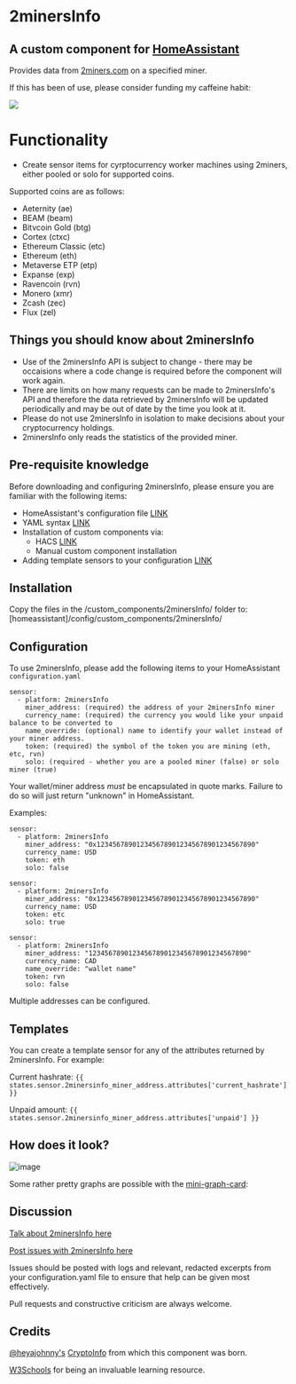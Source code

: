 # 2minersInfo

## A custom component for [HomeAssistant](https://github.com/home-assistant/core) 

Provides data from [2miners.com](https://2miners.com) on a specified miner.

If this has been of use, please consider funding my caffeine habit:

<a href="https://www.buymeacoffee.com/tomprior" target="_blank"><img src="https://www.buymeacoffee.com/assets/img/custom_images/orange_img.png"></a>

# Functionality

* Create sensor items for cyrptocurrency worker machines using 2miners, either pooled or solo for supported coins.

Supported coins are as follows:

- Aeternity (ae)
- BEAM (beam)
- Bitvcoin Gold (btg)
- Cortex (ctxc)
- Ethereum Classic (etc)
- Ethereum (eth)
- Metaverse ETP (etp)
- Expanse (exp)
- Ravencoin (rvn)
- Monero (xmr)
- Zcash (zec)
- Flux (zel)


## Things you should know about 2minersInfo
* Use of the 2minersInfo API is subject to change - there may be occaisions where a code change is required before the component will work again.
* There are limits on how many requests can be made to 2minersInfo's API and therefore the data retrieved by 2minersInfo will be updated periodically and may be out of date by the time you look at it.
* Please do not use 2minersInfo in isolation to make decisions about your cryptocurrency holdings.
* 2minersInfo only reads the statistics of the provided miner.

## Pre-requisite knowledge

Before downloading and configuring 2minersInfo, please ensure you are familiar with the following items:

* HomeAssistant's configuration file [LINK](https://www.home-assistant.io/docs/configuration/)
* YAML syntax [LINK](https://www.home-assistant.io/docs/configuration/yaml/)
* Installation of custom components via:
  * HACS [LINK](https://hacs.xyz/docs/setup/prerequisites)
  * Manual custom component installation
* Adding template sensors to your configuration [LINK](https://www.home-assistant.io/integrations/template/)

## Installation

Copy the files in the /custom_components/2minersInfo/ folder to: [homeassistant]/config/custom_components/2minersInfo/

## Configuration

To use 2minersInfo, please add the following items to your HomeAssistant ```configuration.yaml```
````
sensor:
  - platform: 2minersInfo
    miner_address: (required) the address of your 2minersInfo miner
    currency_name: (required) the currency you would like your unpaid balance to be converted to 
    name_override: (optional) name to identify your wallet instead of your miner address.
    token: (required) the symbol of the token you are mining (eth, etc, rvn)
    solo: (required - whether you are a pooled miner (false) or solo miner (true)
````

Your wallet/miner address *must* be encapsulated in quote marks. Failure to do so will just return "unknown" in HomeAssistant.

Examples:

```
sensor:
  - platform: 2minersInfo
    miner_address: "0x1234567890123456789012345678901234567890"
    currency_name: USD
    token: eth
    solo: false
```

```
sensor:
  - platform: 2minersInfo
    miner_address: "0x1234567890123456789012345678901234567890"
    currency_name: USD
    token: etc
    solo: true
```

```
sensor:
  - platform: 2minersInfo
    miner_address: "1234567890123456789012345678901234567890"
    currency_name: CAD
    name_override: "wallet name"
    token: rvn
    solo: false
```

Multiple addresses can be configured.

## Templates

You can create a template sensor for any of the attributes returned by 2minersInfo. For example:

Current hashrate:
```{{ states.sensor.2minersinfo_miner_address.attributes['current_hashrate'] }}```

Unpaid amount:
```{{ states.sensor.2minersinfo_miner_address.attributes['unpaid'] }}```

## How does it look?

![image](https://user-images.githubusercontent.com/34111848/166410584-2ecddce7-d63b-4bca-825a-1d8de1170a2c.png)

Some rather pretty graphs are possible with the [mini-graph-card](https://github.com/kalkih/mini-graph-card):

## Discussion

[Talk about 2minersInfo here](https://community.home-assistant.io/t/my-first-custom-component-2minersInfo/302734)

[Post issues with 2minersInfo here](https://github.com/ThomasPrior/2minersInfo/issues)

Issues should be posted with logs and relevant, redacted excerpts from your configuration.yaml file to ensure that help can be given most effectively.

Pull requests and constructive criticism are always welcome.

## Credits

[@heyajohnny's](https://github.com/heyajohnny) [CryptoInfo](https://github.com/heyajohnny/cryptoinfo) from which this component was born.

[W3Schools](https://www.w3schools.com/python/default.asp) for being an invaluable learning resource.
